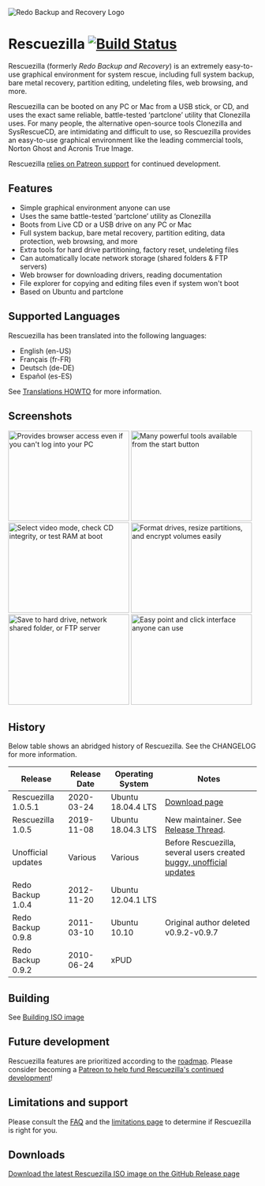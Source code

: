 ![Redo Backup and Recovery Logo](docs/images/redo.logo.png)

# Rescuezilla [![Build Status](https://travis-ci.org/rescuezilla/rescuezilla.svg?branch=master)](https://travis-ci.org/rescuezilla/rescuezilla) 

Rescuezilla (formerly _Redo Backup and Recovery_) is an extremely easy-to-use graphical environment for system rescue, including full system backup, bare metal recovery, partition editing, undeleting files, web browsing, and more.

Rescuezilla can be booted on any PC or Mac from a USB stick, or CD, and uses the exact same reliable, battle-tested ‘partclone’ utility that Clonezilla uses. For many people, the alternative open-source tools Clonezilla and SysRescueCD, are intimidating and difficult to use, so Rescuezilla provides an easy-to-use graphical environment like the leading commercial tools, Norton Ghost and Acronis True Image.

Rescuezilla [relies on Patreon support](https://www.patreon.com/rescuezilla) for continued development.

## Features

* Simple graphical environment anyone can use
* Uses the same battle-tested ‘partclone’ utility as Clonezilla 
* Boots from Live CD or a USB drive on any PC or Mac
* Full system backup, bare metal recovery, partition editing, data protection, web browsing, and more
* Extra tools for hard drive partitioning, factory reset, undeleting files
* Can automatically locate network storage (shared folders & FTP servers)
* Web browser for downloading drivers, reading documentation
* File explorer for copying and editing files even if system won't boot
* Based on Ubuntu and partclone

## Supported Languages

Rescuezilla has been translated into the following languages:

* English (en-US)
* Français (fr-FR)
* Deutsch (de-DE)
* Español (es-ES)

See [Translations HOWTO](https://github.com/rescuezilla/rescuezilla/wiki/Translations-HOWTO) for more information.

## Screenshots

<a href="docs/images/screenshot.select.an.option.png"><img width=245 height=183 src="docs/images/screenshot.select.an.option.png" alt="Provides browser access even if you can't log into your PC"></a>
<a href="docs/images/screenshot.partitioning.png"><img width=245 height=183 src="docs/images/screenshot.partitioning.png" alt="Many powerful tools available from the start button"></a>
<a href="docs/images/screenshot.start.menu.tools.png"><img width=245 height=183 src="docs/images/screenshot.start.menu.tools.png" alt="Select video mode, check CD integrity, or test RAM at boot"></a>
<a href="docs/images/screenshot.chromium.web.browsing.png"><img width=245 height=183 src="docs/images/screenshot.chromium.web.browsing.png" alt="Format drives, resize partitions, and encrypt volumes easily"></a>
<a href="docs/images/screenshot.select.backup.destination.drive.png"><img width=245 height=183 src="docs/images/screenshot.select.backup.destination.drive.png" alt="Save to hard drive, network shared folder, or FTP server"></a>
<a href="docs/images/screenshot.boot.menu.png"><img width=245 height=183 src="docs/images/screenshot.boot.menu.png" alt="Easy point and click interface anyone can use"></a>

## History

Below table shows an abridged history of Rescuezilla. See the CHANGELOG for more information.

| Release             | Release Date | Operating System | Notes |
| ------------------- | ---------- | ------------------ | ---------------------------------- |
| Rescuezilla 1.0.5.1 | 2020-03-24 | Ubuntu 18.04.4 LTS | [Download page](https://github.com/rescuezilla/rescuezilla/releases/latest)
| Rescuezilla 1.0.5   | 2019-11-08 | Ubuntu 18.04.3 LTS | New maintainer. See [Release Thread](https://sourceforge.net/p/redobackup/discussion/1169663/thread/116063b485/).
| Unofficial updates  | Various    | Various            | Before Rescuezilla, several users created [buggy, unofficial updates](https://github.com/rescuezilla/rescuezilla/wiki/Bugs-in-unofficial-Redo-Backup-updates#identifying-redo-backup-versions)
| Redo Backup 1.0.4   | 2012-11-20 | Ubuntu 12.04.1 LTS |
| Redo Backup 0.9.8   | 2011-03-10 | Ubuntu 10.10       | Original author deleted v0.9.2-v0.9.7
| Redo Backup 0.9.2   | 2010-06-24 | xPUD               |

## Building 

See [Building ISO image](docs/build_instructions/BUILD.ISO.IMAGE.md)

## Future development

Rescuezilla features are prioritized according to the [roadmap](https://github.com/rescuezilla/rescuezilla/wiki/Rescuezilla-Project-Roadmap). Please consider becoming a [Patreon to help fund Rescuezilla's continued development](https://www.patreon.com/rescuezilla)!

## Limitations and support

Please consult the [FAQ](https://rescuezilla.com/help.html) and the [limitations page](https://github.com/rescuezilla/rescuezilla/wiki/Rescuezilla-Limitations) to determine if Rescuezilla is right for you.

## Downloads

[Download the latest Rescuezilla ISO image on the GitHub Release page](https://github.com/rescuezilla/rescuezilla/releases/latest)
